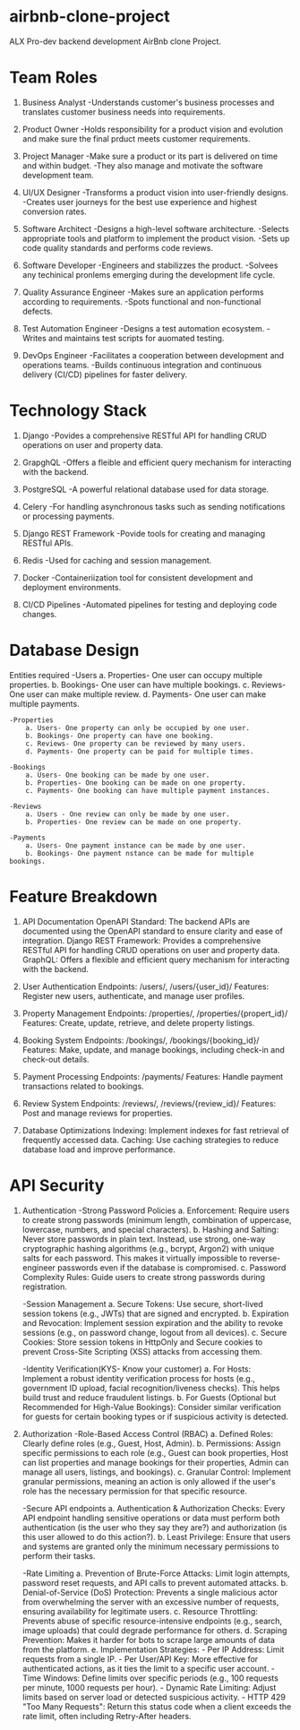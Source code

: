 # airbnb-clone-project
ALX  Pro-dev backend development AirBnb clone Project.

# Team Roles
1. Business Analyst
    -Understands customer's business processes and translates customer business needs into requirements.

2. Product Owner
    -Holds responsibility for a product vision and evolution and make sure the final prduct meets customer requirements.

3. Project Manager
    -Make sure a product or its part is delivered on time and within budget.
    -They also manage and motivate the software development team.

4. UI/UX Designer
    -Transforms a product vision into user-friendly designs.
    -Creates user journeys for the best use experience and highest conversion rates.

5. Software Architect
    -Designs a high-level software architecture.
    -Selects appropriate tools and platform to implement the product vision.
    -Sets up code quality standards and performs code reviews.

6. Software Developer
    -Engineers and stabilizzes the product.
    -Solvees any techinical pronlems emerging during the development life cycle.

7. Quality Assurance Engineer
    -Makes sure an application performs according to requirements.
    -Spots functional and non-functional defects.

8. Test Automation Engineer
    -Designs a test automation ecosystem.
    -Writes and maintains test scripts for auomated testing.

9. DevOps Engineer
    -Facilitates a cooperation between development and operations teams.
    -Builds continuous integration and continuous delivery (CI/CD) pipelines for faster delivery.

# Technology Stack

1. Django
    -Povides a comprehensive RESTful API for handling CRUD operations on user and property data.

2. GrapghQL
    -Offers a fleible and efficient query mechanism for interacting with the backend.

3. PostgreSQL
    -A powerful relational database used for data storage.

4. Celery
    -For handling asynchronous tasks such as sending notifications or processing payments.

5. Django REST Framework
    -Povide tools for creating and managing RESTful APIs.

6. Redis
    -Used for caching and session management.

7. Docker
    -Containeriization tool for consistent development and deployment environments.

8. CI/CD Pipelines
    -Automated pipelines for testing and deploying code changes.

# Database Design
Entities required
    -Users
        a. Properties- One user can occupy multiple properties.
        b. Bookings- One user can have multiple bookings.
        c. Reviews- One user can make multiple review.
        d. Payments- One user can make multiple payments.
    
    -Properties
        a. Users- One property can only be occupied by one user.
        b. Bookings- One property can have one booking.
        c. Reviews- One property can be reviewed by many users.
        d. Payments- One property can be paid for multiple times.
    
    -Bookings
        a. Users- One booking can be made by one user.
        b. Properties- One booking can be made on one property.
        c. Payments- One booking can have multiple payment instances.

    -Reviews
        a. Users - One review can only be made by one user.
        b. Properties- One review can be made on one property.
    
    -Payments
        a. Users- One payment instance can be made by one user.
        b. Bookings- One payment nstance can be made for multiple bookings.

# Feature Breakdown
1. API Documentation
    OpenAPI Standard: The backend APIs are documented using the OpenAPI standard to ensure clarity and ease of integration.
    Django REST Framework: Provides a comprehensive RESTful API for handling CRUD operations on user and property data.
    GraphQL: Offers a flexible and efficient query mechanism for interacting with the backend.

2. User Authentication
    Endpoints: /users/, /users/{user_id}/
    Features: Register new users, authenticate, and manage user profiles.

3. Property Management
    Endpoints: /properties/, /properties/{propert_id}/
    Features: Create, update, retrieve, and delete property listings.

4. Booking System
    Endpoints: /bookings/, /bookings/{booking_id}/
    Features: Make, update, and manage bookings, including check-in and check-out details.

5. Payment Processing
    Endpoints: /payments/
    Features: Handle payment transactions related to bookings.

6. Review System
    Endpoints: /reviews/, /reviews/{review_id}/
    Features: Post and manage reviews for properties.

7. Database Optimizations
    Indexing: Implement indexes for fast retrieval of frequently accessed data.
    Caching: Use caching strategies to reduce database load and improve performance.

# API Security
1. Authentication
     -Strong Password Policies
        a. Enforcement: Require users to create strong passwords (minimum length, combination of uppercase, lowercase, numbers, and special characters).
        b. Hashing and Salting: Never store passwords in plain text. Instead, use strong, one-way cryptographic hashing algorithms (e.g., bcrypt, Argon2) with unique salts for each password. This makes it virtually impossible to reverse-engineer passwords even if the database is compromised.
        c. Password Complexity Rules: Guide users to create strong passwords during registration.
    
    -Session Management
        a. Secure Tokens: Use secure, short-lived session tokens (e.g., JWTs) that are signed and encrypted.
        b. Expiration and Revocation: Implement session expiration and the ability to revoke sessions (e.g., on password change, logout from all devices).
        c. Secure Cookies: Store session tokens in HttpOnly and Secure cookies to prevent Cross-Site Scripting (XSS) attacks from accessing them.

    -Identity Verification(KYS- Know your customer)
        a. For Hosts: Implement a robust identity verification process for hosts (e.g., government ID upload, facial recognition/liveness checks). This helps build trust and reduce fraudulent listings.
        b. For Guests (Optional but Recommended for High-Value Bookings): Consider similar verification for guests for certain booking types or if suspicious activity is detected.

2. Authorization
    -Role-Based Access Control (RBAC)
        a. Defined Roles: Clearly define roles (e.g., Guest, Host, Admin).
        b. Permissions: Assign specific permissions to each role (e.g., Guest can book properties, Host can list properties and manage bookings for their properties, Admin can manage all users, listings, and bookings).
        c. Granular Control: Implement granular permissions, meaning an action is only allowed if the user's role has the necessary permission for that specific resource.

    -Secure API endpoints
        a. Authentication & Authorization Checks: Every API endpoint handling sensitive operations or data must perform both authentication (is the user who they say they are?) and authorization (is this user allowed to do this action?).
        b. Least Privilege: Ensure that users and systems are granted only the minimum necessary permissions to perform their tasks.

    -Rate Limiting
        a. Prevention of Brute-Force Attacks: Limit login attempts, password reset requests, and API calls to prevent automated attacks.
        b. Denial-of-Service (DoS) Protection: Prevents a single malicious actor from overwhelming the server with an excessive number of requests, ensuring availability for legitimate users.
        c. Resource Throttling: Prevents abuse of specific resource-intensive endpoints (e.g., search, image uploads) that could degrade performance for others.
        d. Scraping Prevention: Makes it harder for bots to scrape large amounts of data from the platform.
        e. Implementation Strategies:
            - Per IP Address: Limit requests from a single IP.
            - Per User/API Key: More effective for authenticated actions, as it ties the limit to a specific user account.
            - Time Windows: Define limits over specific periods (e.g., 100 requests per minute, 1000 requests per hour).
            - Dynamic Rate Limiting: Adjust limits based on server load or detected suspicious activity.
            - HTTP 429 "Too Many Requests": Return this status code when a client exceeds the rate limit, often including Retry-After headers.
